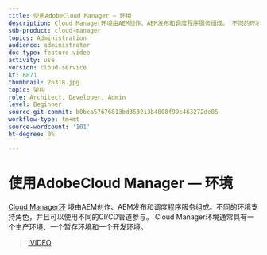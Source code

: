 ```yaml
---
title: 使用AdobeCloud Manager — 环境
description: Cloud Manager环境由AEM创作、AEM发布和调度程序服务组成。 不同的环境支持角色，并且可以使用不同的CI/CD管道参与。 Cloud Manager环境通常具有一个生产环境、一个暂存环境和一个开发环境。
sub-product: cloud-manager
topics: Administration
audience: administrator
doc-type: feature video
activity: use
version: cloud-service
kt: 6871
thumbnail: 26318.jpg
topic: 架构
role: Architect, Developer, Admin
level: Beginner
source-git-commit: b0bca57676813bd353213b4808f99c463272de85
workflow-type: tm+mt
source-wordcount: '101'
ht-degree: 0%

---
```



# 使用AdobeCloud Manager — 环境

[Cloud Manager环](https://experienceleague.adobe.com/docs/experience-manager-cloud-manager/using/how-to-use/manage-your-environment.html) 境由AEM创作、AEM发布和调度程序服务组成。不同的环境支持角色，并且可以使用不同的CI/CD管道参与。 Cloud Manager环境通常具有一个生产环境、一个暂存环境和一个开发环境。

>[!VIDEO](https://video.tv.adobe.com/v/26318/?quality=12&learn=on&hidetitle=true)
